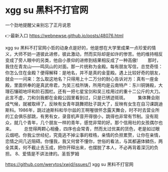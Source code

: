# xgg su 黑料不打官网
一个劲地提醒父亲别忘了正月说恩

👉最新入口 https://webnewse.github.io/posts/48076.html

xgg su 黑料不打官网小哲的动身点是好的，他是想在大学里成果一点珍爱的情义，大师不妨一道彼此进修，彼此激动，然而实际却是如许的惨苦。他的维持相反变成了旁人眼中的另类，他自小景仰的进修到结果相反成了一种高傲!
　　那时，我住在青龙山——鸣凤山的对面。那一片统称为金殿。每有朋友写信，总觉奇怪：你怎么住在金殿？便得解释：是地名，并不是真的金銮殿。遇上比较好奇的朋友，就会一一问来：怎么取这地名？只得用上十二万分的耐心告诉对方：真有一座金殿，里面供奉的是真武帝君，为吴三桂所铸，所用均是云南特产：东川铜铸殿，大理石镶砌地坪和阶石围栏。还有一把七星宝剑和吴三桂用过的重十二公斤的大刀。此言不虚，刀和剑我都在金殿公园里看到过，只是已锈迹斑斑。
　　集体舞会刚成气候，就被取缔了。反映有女青年跳舞把肚子跳大了，反映有女生在自习课跳迪斯科。1986年，跳过迪斯科和华尔兹的王啊喔很怀念露天舞会，时不时去营业所的工会俱乐部跳，有男有女，录音机声音开得很小，跳得也非常有节制。没有观众，就几个青年，几个朋友一样的青年，感觉非常的好。那个信用社的女孩偶尔也来。
　　总觉得两颗心相叠，四序也会常青，然而太过优美的货色，老是如过眼云烟吧。你我尘世经纪，究竟逃不掉尘事的桎梏，亲情的负担累赘，让你在亲情，恋情之间几近阻碍。你懂我，我又何曾不懂你，世俗的看法，与其都遍体鳞伤，两全其美，何不截止去玉成，把你开释出来，也摆脱了本人，不必再背着深沉的负担。
	8、爱情是不讲法律的。圣哲罗姆

https://github.com/werytos/xwjd/issues/1
xgg su 黑料不打官网
